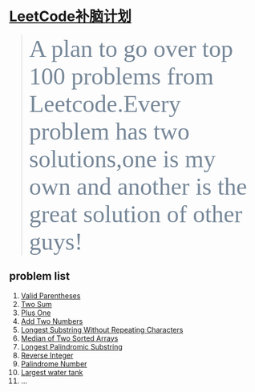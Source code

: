 # [LeetCode补脑计划](https://leetcode.com/problemset/all/)
> <font face="微软雅黑" color=lightslategray size=12>A plan to go over top 100 problems from Leetcode.Every problem has two solutions,one is my own and another is the great solution of other guys!</font>
## problem list
1. [Valid Parentheses](https://leetcode.com/problems/valid-parentheses/description/)
2. [Two Sum](https://leetcode.com/problems/two-sum/description/)
3. [Plus One](https://leetcode.com/problems/plus-one/description/)
4. [Add Two Numbers](https://leetcode.com/problems/add-two-numbers/)
5. [Longest Substring Without Repeating Characters](https://leetcode.com/problems/longest-substring-without-repeating-characters/)
6. [Median of Two Sorted Arrays  ](https://leetcode.com/problems/median-of-two-sorted-arrays)
7. [Longest Palindromic Substring](https://leetcode.com/problems/longest-palindromic-substring/description/)
8. [Reverse Integer](https://leetcode.com/problems/reverse-integer/description/)
9. [Palindrome Number](https://leetcode.com/problems/palindrome-number/description/)
10. [Largest water tank](https://leetcode.com/problems/container-with-most-water/description/)
11. ...
